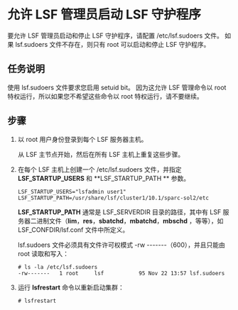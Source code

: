 # 允许 LSF 管理员启动 LSF 守护程序

要允许 LSF 管理员启动和停止 LSF 守护程序，请配置 /etc/lsf.sudoers 文件。 如果 lsf.sudoers 文件不存在，则只有 root 可以启动和停止 LSF 守护程序。

## 任务说明

使用 lsf.sudoers 文件要求您启用 setuid bit。 因为这允许 LSF 管理命令以 root 特权运行，所以如果您不希望这些命令以 root 特权运行，请不要继续。

## 步骤

1. 以 root 用户身份登录到每个 LSF 服务器主机。

   从 LSF 主节点开始，然后在所有 LSF 主机上重复这些步骤。

2. 在每个 LSF 主机上创建一个 /etc/lsf.sudoers 文件，并指定 **LSF_STARTUP_USERS** 和 **LSF_STARTUP_PATH ** 参数。

   ```shell
   LSF_STARTUP_USERS="lsfadmin user1"
   LSF_STARTUP_PATH=/usr/share/lsf/cluster1/10.1/sparc-sol2/etc
   ```

   **LSF_STARTUP_PATH** 通常是 LSF_SERVERDIR 目录的路径，其中有 LSF 服务器二进制文件（**lim**，**res**，**sbatchd**，**mbatchd**，**mbschd** ，等等），如 LSF_CONFDIR/lsf.conf 文件中所定义。

   lsf.sudoers 文件必须具有文件许可权模式 -rw -------（600），并且只能由 root 读取和写入：

   ```shell
   # ls -la /etc/lsf.sudoers
   -rw-------   1 root     lsf           95 Nov 22 13:57 lsf.sudoers
   ```

3. 运行 **lsfrestart** 命令以重新启动集群：

   ```shell
   # lsfrestart
   ```